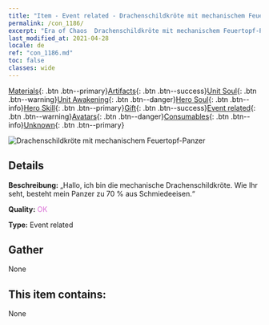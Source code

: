 ```yaml
---
title: "Item - Event related - Drachenschildkröte mit mechanischem Feuertopf-Panzer"
permalink: /con_1186/
excerpt: "Era of Chaos  Drachenschildkröte mit mechanischem Feuertopf-Panzer"
last_modified_at: 2021-04-28
locale: de
ref: "con_1186.md"
toc: false
classes: wide
---
```

 [Materials](/ItemsDE/){: .btn .btn--primary}[Artifacts](/ItemsDE/Artifacts/){: .btn .btn--success}[Unit Soul](/ItemsDE/UnitSoul/){: .btn .btn--warning}[Unit Awakening](/ItemsDE/UnitAwakening/){: .btn .btn--danger}[Hero Soul](/ItemsDE/HeroSoul/){: .btn .btn--info}[Hero Skill](/ItemsDE/HeroSkill/){: .btn .btn--primary}[Gift](/ItemsDE/Gift/){: .btn .btn--success}[Event related](/ItemsDE/Events/){: .btn .btn--warning}[Avatars](/ItemsDE/Avatars/){: .btn .btn--danger}[Consumables](/ItemsDE/Consumables/){: .btn .btn--info}[Unknown](/ItemsDE/Unknown/){: .btn .btn--primary}

 ![Drachenschildkröte mit mechanischem Feuertopf-Panzer](/images/t/i_81512231.png)

## Details
 **Beschreibung:** „Hallo, ich bin die mechanische Drachenschildkröte. Wie Ihr seht, besteht mein Panzer zu 70 % aus Schmiedeeisen.“

 **Quality:** <span style="color: #DA70D6">OK</span>

 **Type:** Event related

## Gather

  None

## This item contains:

  None


